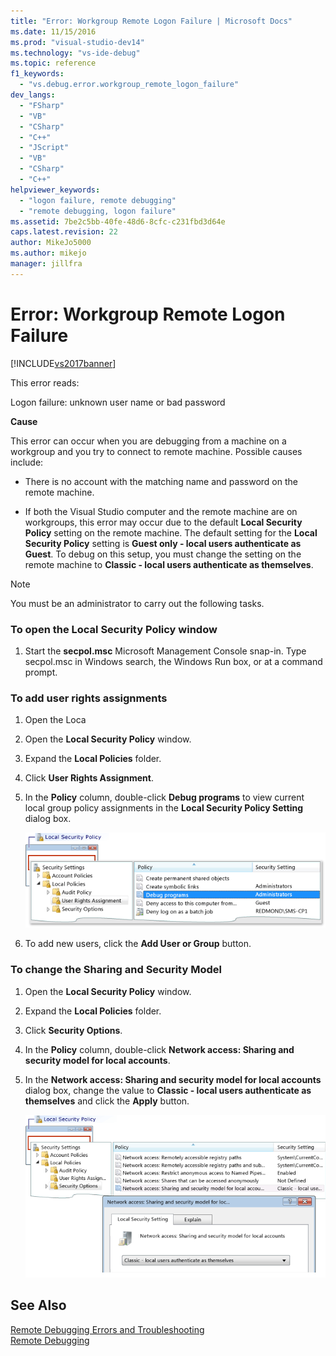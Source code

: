 ```yaml
---
title: "Error: Workgroup Remote Logon Failure | Microsoft Docs"
ms.date: 11/15/2016
ms.prod: "visual-studio-dev14"
ms.technology: "vs-ide-debug"
ms.topic: reference
f1_keywords: 
  - "vs.debug.error.workgroup_remote_logon_failure"
dev_langs: 
  - "FSharp"
  - "VB"
  - "CSharp"
  - "C++"
  - "JScript"
  - "VB"
  - "CSharp"
  - "C++"
helpviewer_keywords: 
  - "logon failure, remote debugging"
  - "remote debugging, logon failure"
ms.assetid: 7be2c5bb-40fe-48d6-8cfc-c231fbd3d64e
caps.latest.revision: 22
author: MikeJo5000
ms.author: mikejo
manager: jillfra
---
```

# Error: Workgroup Remote Logon Failure
[!INCLUDE[vs2017banner](../includes/vs2017banner.md)]

This error reads:  
  
 Logon failure: unknown user name or bad password  
  
 **Cause**  
  
 This error can occur when you are debugging from a machine on a workgroup and you try to connect to remote machine. Possible causes include:  
  
- There is no account with the matching name and password on the remote machine.  
  
- If both the Visual Studio computer and the remote machine are on workgroups, this error may occur due to the default **Local Security Policy** setting on the remote machine. The default setting for the **Local Security Policy** setting is **Guest only - local users authenticate as Guest**. To debug on this setup, you must change the setting on the remote machine to **Classic - local users authenticate as themselves**.  
  
> [!NOTE]
>  You must be an administrator to carry out the following tasks.  
  
### To open the Local Security Policy window  
  
1. Start the **secpol.msc** Microsoft Management Console snap-in. Type secpol.msc in Windows search, the Windows Run box, or at a command prompt.  
  
### To add user rights assignments  
  
1. Open the Loca  
  
2. Open the **Local Security Policy** window.  
  
3. Expand the **Local Policies** folder.  
  
4. Click **User Rights Assignment**.  
  
5. In the **Policy** column, double-click **Debug programs** to view current local group policy assignments in the **Local Security Policy Setting** dialog box.  
  
     ![Local Security Policy User Rights](../debugger/media/dbg-err-localsecuritypolicy-userrightsdebugprograms.png "DBG_ERR_LocalSecurityPolicy_UserRightsDebugPrograms")  
  
6. To add new users, click the **Add User or Group** button.  
  
### To change the Sharing and Security Model  
  
1. Open the **Local Security Policy** window.  
  
2. Expand the **Local Policies** folder.  
  
3. Click **Security Options**.  
  
4. In the **Policy** column, double-click **Network access: Sharing and security model for local accounts**.  
  
5. In the **Network access: Sharing and security model for local accounts** dialog box, change the value to **Classic - local users authenticate as themselves** and click the **Apply** button.  
  
     ![Local Security Policy Security Options](../debugger/media/dbg-err-localsecuritypolicy-securityoptions-networkaccess.png "DBG_ERR_LocalSecurityPolicy_SecurityOptions_NetworkAccess")  
  
## See Also  
 [Remote Debugging Errors and Troubleshooting](../debugger/remote-debugging-errors-and-troubleshooting.md)   
 [Remote Debugging](../debugger/remote-debugging.md)
